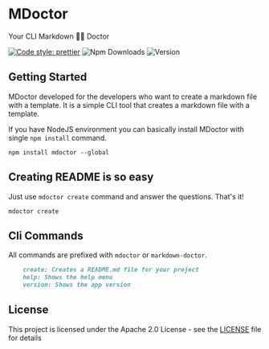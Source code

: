 # MDoctor

Your CLI Markdown 👨‍⚕️ Doctor

[![Code style: prettier](https://img.shields.io/badge/Code_Style-prettier-ff69b4.svg?style=flat&logo=prettier)](https://github.com/prettier/prettier)
![Npm Downloads](https://img.shields.io/npm/dw/mdoctor?label=Downloads&logo=npm)
![Version](https://img.shields.io/npm/v/mdoctor?color=red&label=Version&logo=npm)

## Getting Started

MDoctor developed for the developers who want to create a markdown file with a template. It is a simple CLI tool that creates a markdown file with a template.

If you have NodeJS environment you can basically install MDoctor with single `npm install` command.

```shell
npm install mdoctor --global
```

## Creating README is so easy

Just use `mdoctor create` command and answer the questions. That's it!

```shell
mdoctor create
```

## Cli Commands

All commands are prefixed with `mdoctor` or `markdown-doctor`.

```md
    create: Creates a README.md file for your project
    help: Shows the help menu
    version: Shows the app version
```

## License

This project is licensed under the Apache 2.0 License - see the [LICENSE](LICENSE) file for details

